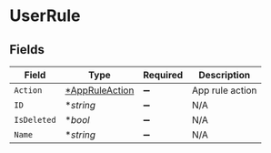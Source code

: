# UserRule


## Fields

| Field                                                  | Type                                                   | Required                                               | Description                                            |
| ------------------------------------------------------ | ------------------------------------------------------ | ------------------------------------------------------ | ------------------------------------------------------ |
| `Action`                                               | [*AppRuleAction](../../models/shared/appruleaction.md) | :heavy_minus_sign:                                     | App rule action                                        |
| `ID`                                                   | **string*                                              | :heavy_minus_sign:                                     | N/A                                                    |
| `IsDeleted`                                            | **bool*                                                | :heavy_minus_sign:                                     | N/A                                                    |
| `Name`                                                 | **string*                                              | :heavy_minus_sign:                                     | N/A                                                    |